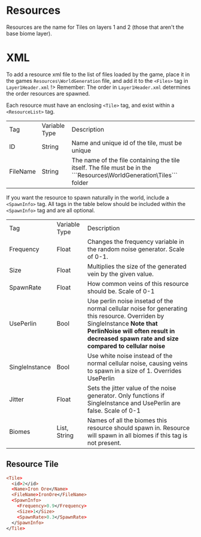 # Resources
Resources are the name for Tiles on layers 1 and 2 (those that aren't the base biome layer).

# XML

To add a resource xml file to the list of files loaded by the game, place it in the games ```Resources\WorldGeneration``` file, and add it to the `<Files>` tag in ```Layer1Header.xml```
!> Remember: The order in ```Layer1Header.xml``` determines the order resources are spawned.

Each resource must have an enclosing `<Tile>` tag, and exist within a `<ResourceList>` tag.

<table>
	<tr>
		<td>Tag</td>
		<td>Variable Type</td>
		<td>Description</rd>
	</tr>
	<tr>
		<td>ID</td>
		<td>String</td>
		<td>Name and unique id of the tile, must be unique</td>
	</tr>
	<tr>
		<td>FileName</td>
		<td>String</td>
		<td>The name of the file containing the tile itself. 
		The file must be in the ```Resources\WorldGeneration\Tiles``` folder</td>
	</tr>
</table>

If you want the resource to spawn naturally in the world, include a `<SpawnInfo>` tag. All tags in the table below should be included within the `<SpawnInfo>` tag and are all optional.

<table>
	<tr>
		<td>Tag</td>
		<td>Variable Type</td>
		<td>Description</rd>
	</tr>
	<tr>
		<td>Frequency</td>
		<td>Float</td>
		<td>Changes the frequency variable in the random noise generator. Scale of 0-1.</td>
	</tr>
	<tr>
		<td>Size</td>
		<td>Float</td>
		<td>Multiplies the size of the generated vein by the given value.</td>
	</tr>
	<tr>
		<td>SpawnRate</td>
		<td>Float</td>
		<td>How common veins of this resource should be. Scale of 0-1</td>
	</tr>
	<tr>
		<td>UsePerlin</td>
		<td>Bool</td>
		<td>Use perlin noise insetad of the normal cellular noise for generating this resource. Overriden by SingleInstance
		<b>Note that PerlinNoise will often result in decreased spawn rate and size compared to cellular noise</b></td>
	</tr>
	<tr>
		<td>SingleInstance</td>
		<td>Bool</td>
		<td>Use white noise instead of the normal cellular noise, causing veins to spawn in a size of 1. Overrides UsePerlin</td>
	</tr>
	<tr>
		<td>Jitter</td>
		<td>Float</td>
		<td>Sets the jitter value of the noise generator. Only functions if SingleInstance and UsePerlin are false. Scale of 0-1</td>
	</tr>
	<tr>
		<td>Biomes</td>
		<td>List, String</td>
		<td>Names of all the biomes this resource should spawn in. Resource will spawn in all biomes if this tag is not present.</td>
	</tr>
</table>

## Resource Tile

``` prolog
<Tile>
  <id>2</id>
  <Name>Iron Ore</Name>
  <FileName>IronOre</FileName>
  <SpawnInfo>
    <Frequency>0.9</Frequency>
    <Size>1</Size>
    <SpawnRate>0.3</SpawnRate>
  </SpawnInfo>
</Tile>
```
